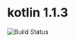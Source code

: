 # kotlin 1.1.3

![Build Status](https://travis-ci.org/cyber-dojo-languages/kotlin-1.1.3.svg?branch=master)
